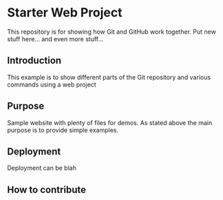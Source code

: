# Starter Web Project

This repository is for showing how Git and GitHub work together. Put new stuff here... and even more stuff...

## Introduction
This example is to show different parts of the Git repository and various commands using a web project

## Purpose

Sample website with plenty of files for demos. As stated above the main purpose is to provide simple examples.

## Deployment
Deployment can be blah

## How to contribute

